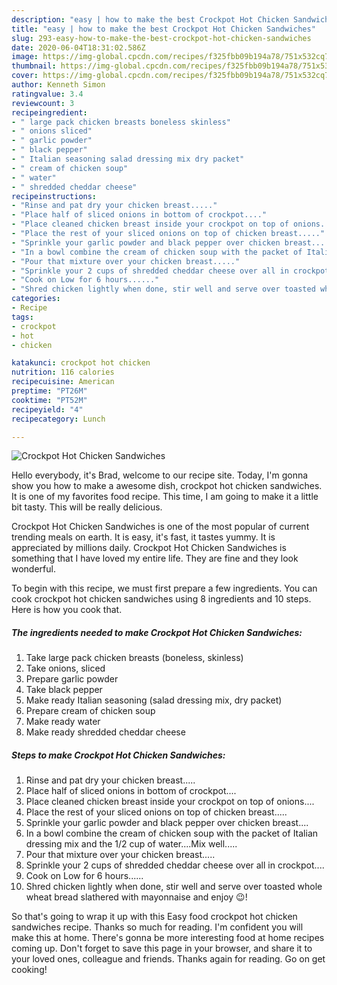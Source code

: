 ```yaml
---
description: "easy | how to make the best Crockpot Hot Chicken Sandwiches"
title: "easy | how to make the best Crockpot Hot Chicken Sandwiches"
slug: 293-easy-how-to-make-the-best-crockpot-hot-chicken-sandwiches
date: 2020-06-04T18:31:02.586Z
image: https://img-global.cpcdn.com/recipes/f325fbb09b194a78/751x532cq70/crockpot-hot-chicken-sandwiches-recipe-main-photo.jpg
thumbnail: https://img-global.cpcdn.com/recipes/f325fbb09b194a78/751x532cq70/crockpot-hot-chicken-sandwiches-recipe-main-photo.jpg
cover: https://img-global.cpcdn.com/recipes/f325fbb09b194a78/751x532cq70/crockpot-hot-chicken-sandwiches-recipe-main-photo.jpg
author: Kenneth Simon
ratingvalue: 3.4
reviewcount: 3
recipeingredient:
- " large pack chicken breasts boneless skinless"
- " onions sliced"
- " garlic powder"
- " black pepper"
- " Italian seasoning salad dressing mix dry packet"
- " cream of chicken soup"
- " water"
- " shredded cheddar cheese"
recipeinstructions:
- "Rinse and pat dry your chicken breast....."
- "Place half of sliced onions in bottom of crockpot...."
- "Place cleaned chicken breast inside your crockpot on top of onions...."
- "Place the rest of your sliced onions on top of chicken breast....."
- "Sprinkle your garlic powder and black pepper over chicken breast...."
- "In a bowl combine the cream of chicken soup with the packet of Italian dressing mix and the 1/2 cup of water....Mix well....."
- "Pour that mixture over your chicken breast....."
- "Sprinkle your 2 cups of shredded cheddar cheese over all in crockpot...."
- "Cook on Low for 6 hours......"
- "Shred chicken lightly when done, stir well and serve over toasted whole wheat bread slathered with mayonnaise and enjoy 😉!"
categories:
- Recipe
tags:
- crockpot
- hot
- chicken

katakunci: crockpot hot chicken 
nutrition: 116 calories
recipecuisine: American
preptime: "PT26M"
cooktime: "PT52M"
recipeyield: "4"
recipecategory: Lunch

---
```



![Crockpot Hot Chicken Sandwiches](https://img-global.cpcdn.com/recipes/f325fbb09b194a78/751x532cq70/crockpot-hot-chicken-sandwiches-recipe-main-photo.jpg)

Hello everybody, it's Brad, welcome to our recipe site. Today, I'm gonna show you how to make a awesome dish, crockpot hot chicken sandwiches. It is one of my favorites food recipe. This time, I am going to make it a little bit tasty. This will be really delicious.



Crockpot Hot Chicken Sandwiches is one of the most popular of current trending meals on earth. It is easy, it's fast, it tastes yummy. It is appreciated by millions daily. Crockpot Hot Chicken Sandwiches is something that I have loved my entire life. They are fine and they look wonderful.


To begin with this recipe, we must first prepare a few ingredients. You can cook crockpot hot chicken sandwiches using 8 ingredients and 10 steps. Here is how you cook that.

<!--inarticleads1-->

##### The ingredients needed to make Crockpot Hot Chicken Sandwiches:

1. Take  large pack chicken breasts (boneless, skinless)
1. Take  onions, sliced
1. Prepare  garlic powder
1. Take  black pepper
1. Make ready  Italian seasoning (salad dressing mix, dry packet)
1. Prepare  cream of chicken soup
1. Make ready  water
1. Make ready  shredded cheddar cheese




<!--inarticleads2-->

##### Steps to make Crockpot Hot Chicken Sandwiches:

1. Rinse and pat dry your chicken breast.....
1. Place half of sliced onions in bottom of crockpot....
1. Place cleaned chicken breast inside your crockpot on top of onions....
1. Place the rest of your sliced onions on top of chicken breast.....
1. Sprinkle your garlic powder and black pepper over chicken breast....
1. In a bowl combine the cream of chicken soup with the packet of Italian dressing mix and the 1/2 cup of water....Mix well.....
1. Pour that mixture over your chicken breast.....
1. Sprinkle your 2 cups of shredded cheddar cheese over all in crockpot....
1. Cook on Low for 6 hours......
1. Shred chicken lightly when done, stir well and serve over toasted whole wheat bread slathered with mayonnaise and enjoy 😉!




So that's going to wrap it up with this Easy food crockpot hot chicken sandwiches recipe. Thanks so much for reading. I'm confident you will make this at home. There's gonna be more interesting food at home recipes coming up. Don't forget to save this page in your browser, and share it to your loved ones, colleague and friends. Thanks again for reading. Go on get cooking!
